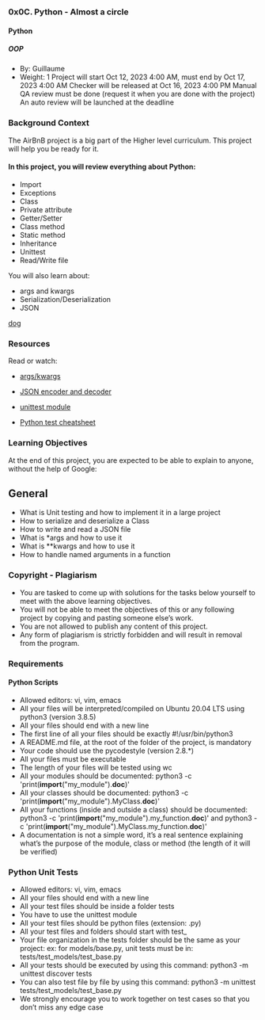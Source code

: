 ### 0x0C. Python - Almost a circle
#### Python
##### OOP
 - By: Guillaume
 - Weight: 1
 Project will start Oct 12, 2023 4:00 AM, must end by Oct 17, 2023 4:00 AM
 Checker will be released at Oct 16, 2023 4:00 PM
 Manual QA review must be done (request it when you are done with the project)
 An auto review will be launched at the deadline
### Background Context
The AirBnB project is a big part of the Higher level curriculum. This project will help you be ready for it.

#### In this project, you will review everything about Python:

- Import
- Exceptions
- Class
- Private attribute
- Getter/Setter
- Class method
- Static method
- Inheritance
- Unittest
- Read/Write file

You will also learn about:

- args and kwargs
- Serialization/Deserialization
- JSON

[dog](https://s3.amazonaws.com/intranet-projects-files/holbertonschool-higher-level_programming+/331/giphy.mp4)
### Resources
Read or watch:

- [args/kwargs](https://intranet.alxswe.com/rltoken/7gc6UzxSL81HcuAwklUbuQ)

- [JSON encoder and decoder](https://intranet.alxswe.com/rltoken/rGVU9mt57rVURGnjK6n4_Q)
- [unittest module](https://intranet.alxswe.com/rltoken/soictNXCPE18ASL3INoeew)
- [Python test cheatsheet](https://intranet.alxswe.com/rltoken/uI9iskBCcNo5pc7j9Vy86A)

### Learning Objectives
At the end of this project, you are expected to be able to explain to anyone, without the help of Google:

## General
- What is Unit testing and how to implement it in a large project
- How to serialize and deserialize a Class
- How to write and read a JSON file
- What is *args and how to use it
- What is **kwargs and how to use it
- How to handle named arguments in a function
### Copyright - Plagiarism
- You are tasked to come up with solutions for the tasks below yourself to meet with the above learning objectives.
- You will not be able to meet the objectives of this or any following project by copying and pasting someone else’s work.
- You are not allowed to publish any content of this project.
- Any form of plagiarism is strictly forbidden and will result in removal from the program.
### Requirements
#### Python Scripts
- Allowed editors: vi, vim, emacs
- All your files will be interpreted/compiled on Ubuntu 20.04 LTS using python3 (version 3.8.5)
- All your files should end with a new line
- The first line of all your files should be exactly #!/usr/bin/python3
- A README.md file, at the root of the folder of the project, is mandatory
- Your code should use the pycodestyle (version 2.8.*)
- All your files must be executable
- The length of your files will be tested using wc
- All your modules should be documented: python3 -c 'print(__import__("my_module").__doc__)'
- All your classes should be documented: python3 -c 'print(__import__("my_module").MyClass.__doc__)'
- All your functions (inside and outside a class) should be documented: python3 -c 'print(__import__("my_module").my_function.__doc__)' and python3 -c 'print(__import__("my_module").MyClass.my_function.__doc__)'
- A documentation is not a simple word, it’s a real sentence explaining what’s the purpose of the module, class or method (the length of it will be verified)
### Python Unit Tests
- Allowed editors: vi, vim, emacs
- All your files should end with a new line
- All your test files should be inside a folder tests
- You have to use the unittest module
- All your test files should be python files (extension: .py)
- All your test files and folders should start with test_
- Your file organization in the tests folder should be the same as your project: ex: for models/base.py, unit tests must be in: tests/test_models/test_base.py
- All your tests should be executed by using this command: python3 -m unittest discover tests
- You can also test file by file by using this command: python3 -m unittest tests/test_models/test_base.py
- We strongly encourage you to work together on test cases so that you don’t miss any edge case
